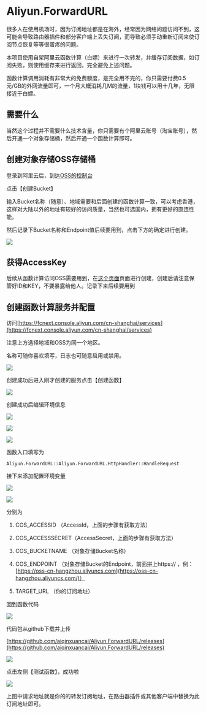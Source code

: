 # Aliyun.ForwardURL

很多人在使用机场时，因为订阅地址都是在海外，经常因为网络问题访问不到，这可能会导致路由器插件和部分客户端上丢失订阅，而导致必须手动重新订阅来使订阅节点恢复等等很蛋疼的问题。

本项目使用自架阿里云函数计算（白嫖）来进行一次转发，并缓存订阅数据，如订阅失败，则使用缓存来进行返回，完全避免上述问题。

函数计算调用消耗有非常大的免费额度，是完全用不完的，你只需要付费0.5元/GB的外网流量即可，一个月大概消耗几M的流量，1块钱可以用十几年，无限接近于白嫖。

## 需要什么

当然这个过程并不需要什么技术含量，你只需要有个阿里云账号（淘宝账号），然后开通一个对象存储桶，然后开通一个函数计算即可。

## 创建对象存储OSS存储桶

登录到阿里云后，到达[OSS的控制台](https://oss.console.aliyun.com/bucket)

点击【创建Bucket】

输入Bucket名称（随意）、地域需要和后面创建的函数计算一致，可以考虑香港，这样对大陆以外的地址有较好的访问质量，当然也可选国内，拥有更好的直连性能。

然后记录下Bucket名称和Endpoint值后续要用到，点击下方的确定进行创建。

![](https://pic1.zhimg.com/80/v2-6a1ee5e18a1a1d18c5f97a1754491324_720w.png)

## 获得AccessKey

后续从函数计算访问OSS需要用到，在[这个页面](https://ram.console.aliyun.com/manage/ak)页面进行创建，创建后请注意保管好ID和KEY，不要暴露给他人。记录下来后续要用到

## 创建函数计算服务并配置

访问[https://fcnext.console.aliyun.com/cn-shanghai/services](https://fcnext.console.aliyun.com/cn-shanghai/services)

注意上方选择地域和OSS为同一个地区。

名称可随你喜欢填写，日志也可随意启用或禁用。

![](https://pica.zhimg.com/80/v2-305618b73863c82e760f06eacd233a29_720w.png)

创建成功后进入刚才创建的服务点击【创建函数】

![](https://pic2.zhimg.com/80/v2-622ea4ea2d51ab08fde10d64b5623ed2_720w.png)

创建成功后编辑环境信息

![](https://pic2.zhimg.com/80/v2-d938df443b0277729d666340c7a0c1ed_720w.png)

![](https://pica.zhimg.com/80/v2-ece3b70d823aecf526cc7ed2ad9922b9_720w.png)

![](https://pic2.zhimg.com/80/v2-746b6f880826ffddd913ce7fcc3f4d0f_720w.png)

函数入口填写为

```
Aliyun.ForwardURL::Aliyun.ForwardURL.HttpHandler::HandleRequest
```

接下来添加配置环境变量

![](https://pic2.zhimg.com/80/v2-29b032b7d183240e3192feccdffc7756_720w.png)

  

![](https://pic4.zhimg.com/v2-71e18ab1ab28afb27f9e628ae94e3697_b.png)

分别为

1.  COS_ACCESSID （AccessId，上面的步骤有获取方法）
    
2.  COS_ACCESSSECRET（AccessSecret，上面的步骤有获取方法）
    
3.  COS_BUCKETNAME （对象存储Bucket名称）
    
4.  COS_ENDPOINT （对象存储Bucket的Endpoint，前面拼上https:// ，例：[https://oss-cn-hangzhou.aliyuncs.com](https://oss-cn-hangzhou.aliyuncs.com/)）
    
5.  TARGET_URL （你的订阅地址）
    

回到函数代码

![](https://pic3.zhimg.com/80/v2-75880cbcfe637618a4eab3ceb6e6f9aa_720w.png)

代码包从github下载并上传

[https://github.com/aiqinxuancai/Aliyun.ForwardURL/releases](https://github.com/aiqinxuancai/Aliyun.ForwardURL/releases)

![](https://pic1.zhimg.com/80/v2-bb419f1937cd3f09d58df40b4ea4e438_720w.png)

点击左侧【测试函数】，成功啦

![](https://pic2.zhimg.com/80/v2-a03960f98b3db988ac6cb6d100664bd1_720w.png)

上图中请求地址就是你的的转发订阅地址，在路由器插件或其他客户端中替换为此订阅地址即可。
